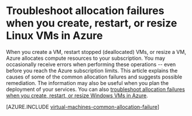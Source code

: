 <properties
	pageTitle="Troubleshooting Linux VM allocation failures | Azure"
	description="Troubleshoot allocation failures when you create, restart, or resize a Linux VM in Azure"
	services="virtual-machines-linux, azure-resource-manager"
	documentationCenter=""
	authors="JiangChen79"
	manager="felixwu"
	editor=""
	tags="top-support-issue,azure-resourece-manager,azure-service-management"/>

<tags
	ms.service="virtual-machines-linux"
	ms.workload="na"
	ms.tgt_pltfrm="vm-linux"
	ms.devlang="na"
	ms.topic="article"
	ms.date="02/02/2016"
	wacn.date=""
	ms.author="cjiang"/>

# Troubleshoot allocation failures when you create, restart, or resize Linux VMs in Azure

When you create a VM, restart stopped (deallocated) VMs, or resize a VM, Azure allocates compute resources to your subscription. You may occasionally receive errors when performing these operations -- even before you reach the Azure subscription limits. This article explains the causes of some of the common allocation failures and suggests possible remediation. The information may also be useful when you plan the deployment of your services. You can also [troubleshoot allocation failures when you create, restart, or resize Windows VMs in Azure](/documentation/articles/virtual-machines-windows-allocation-failure/).


[AZURE.INCLUDE [virtual-machines-common-allocation-failure](../../includes/virtual-machines-common-allocation-failure.md)]
